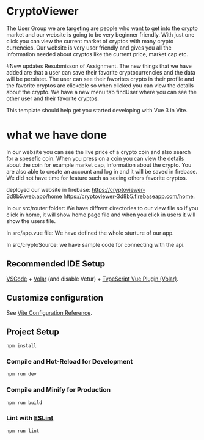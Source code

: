 # CryptoViewer
The User Group we are targeting are people who want to get into the crypto market and our website is going	to be very beginner friendly. With just one click you can view the current market of cryptos with many crypto currencies. Our website is very user friendly and gives you all the information needed about cryptos like the current price, market cap etc. 

#New updates
Resubmisson of Assignment. The new things that we have added are that a user can save their favorite cryptocurrencies and the data will be persistet. The user can see their favorites crypto in their profile and the favorite cryptos are clickeble so when clicked you can view the details about the crypto. 
We have a new menu tab findUser where you can see the other user and their favorite cryptos. 

This template should help get you started developing with Vue 3 in Vite.
# what we have done
In our website you can see the live price of a crypto coin and also search for a spesefic coin. When you press on a coin you can view the details about the coin for example market cap, information about the crypto. You are also able to create an account and log in and it will be saved in firebase. We did not have time for feature such as seeing others favorite cryptos.

deployed our website in firebase: https://cryptoviewer-3d8b5.web.app/home
https://cryptoviewer-3d8b5.firebaseapp.com/home. 


In our src/router folder: We have diffrent directories to our view file so if you click in home, it will show home page file and when you click in users it will show the users file.  

In src/app.vue file: We have defined the whole sturture of our app. 

In src/cryptoSource: we have sample code for connecting with the api. 

## Recommended IDE Setup

[VSCode](https://code.visualstudio.com/) + [Volar](https://marketplace.visualstudio.com/items?itemName=Vue.volar) (and disable Vetur) + [TypeScript Vue Plugin (Volar)](https://marketplace.visualstudio.com/items?itemName=Vue.vscode-typescript-vue-plugin).

## Customize configuration

See [Vite Configuration Reference](https://vitejs.dev/config/).

## Project Setup

```sh
npm install
```

### Compile and Hot-Reload for Development

```sh
npm run dev
```

### Compile and Minify for Production

```sh
npm run build
```

### Lint with [ESLint](https://eslint.org/)

```sh
npm run lint
```

